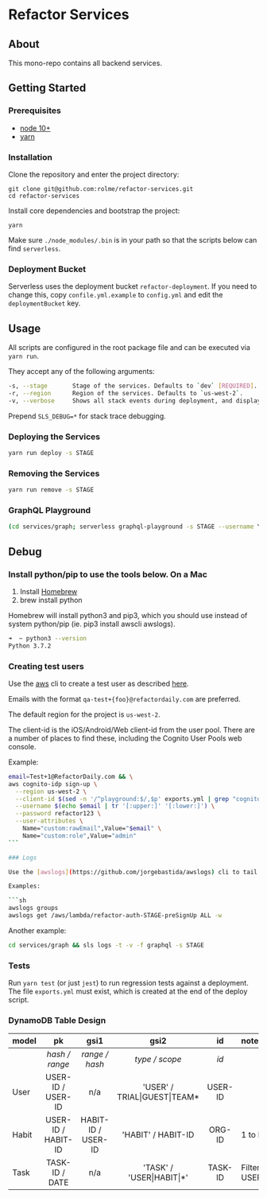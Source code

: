 # Refactor Services

## About

This mono-repo contains all backend services.

## Getting Started

### Prerequisites

- [node 10+](https://nodejs.org)
- [yarn](https://yarnpkg.com)

### Installation

Clone the repository and enter the project directory:

```
git clone git@github.com:rolme/refactor-services.git
cd refactor-services
```

Install core dependencies and bootstrap the project:

```
yarn
```

Make sure `./node_modules/.bin` is in your path so that the scripts below can find `serverless`.

### Deployment Bucket

Serverless uses the deployment bucket `refactor-deployment`. If you need to change this, copy `confile.yml.example` to `config.yml` and edit the `deploymentBucket` key.

## Usage

All scripts are configured in the root package file and can be executed via `yarn run`.

They accept any of the following arguments:

```sh
-s, --stage       Stage of the services. Defaults to `dev` [REQUIRED].
-r, --region      Region of the services. Defaults to `us-west-2`.
-v, --verbose     Shows all stack events during deployment, and display any Stack Output.
```

Prepend `SLS_DEBUG=*` for stack trace debugging.

### Deploying the Services

```sh
yarn run deploy -s STAGE
```

### Removing the Services

```sh
yarn run remove -s STAGE
```

### GraphQL Playground

```sh
(cd services/graph; serverless graphql-playground -s STAGE --username YOUR_USERNAME --password YOUR_PASSWORD)
```

## Debug

### Install python/pip to use the tools below. On a Mac

1. Install [Homebrew](https://brew.sh/)
2. brew install python

Homebrew will install python3 and pip3, which you should use instead of system python/pip (ie. pip3 install awscli awslogs).

```sh
➜  ~ python3 --version
Python 3.7.2
```

### Creating test users

Use the [aws](https://aws.amazon.com/cli/) cli to create a test user as described [here](https://serverless-stack.com/chapters/create-a-cognito-test-user.html).

Emails with the format `qa-test+{foo}@refactordaily.com` are preferred.

The default region for the project is `us-west-2`.

The client-id is the iOS/Android/Web client-id from the user pool. There are a number of places to find these, including the Cognito User Pools web console.

Example:

````sh
email=Test+1@RefactorDaily.com && \
aws cognito-idp sign-up \
  --region us-west-2 \
  --client-id $(sed -n '/^playground:$/,$p' exports.yml | grep "cognitoUserPoolClientId:" | head -1 | xargs | cut -d" " -f2) \
  --username $(echo $email | tr '[:upper:]' '[:lower:]') \
  --password refactor123 \
  --user-attributes \
    Name="custom:rawEmail",Value="$email" \
    Name="custom:role",Value="admin"
```

### Logs

Use the [awslogs](https://github.com/jorgebastida/awslogs) cli to tail CloudWatch logs groups.

Examples:

```sh
awslogs groups
awslogs get /aws/lambda/refactor-auth-STAGE-preSignUp ALL -w
````

Another example:

```sh
cd services/graph && sls logs -t -v -f graphql -s STAGE
```

### Tests

Run `yarn test` (or just `jest`) to run regression tests against a deployment. The file `exports.yml` must exist, which is created at the end of the deploy script.

### DynamoDB Table Design

| model |         pk         |        gsi1        |             gsi2              |   id    | notes                       |
| :---- | :----------------: | :----------------: | :---------------------------: | :-----: | :-------------------------- |
|       |   _hash / range_   |   _range / hash_   |        _type / scope_         |  _id_   |                             |
| User  | USER-ID / USER-ID  |        n/a         | 'USER' / TRIAL\|GUEST\|TEAM\* | USER-ID |                             |
| Habit | USER-ID / HABIT-ID | HABIT-ID / USER-ID |      'HABIT' / HABIT-ID       | ORG-ID  | 1 to Many                   |
| Task  |   TASK-ID / DATE   |        n/a         |  'TASK' / 'USER\|HABIT\|\*'   | TASK-ID | Filter by USER\|HABIT\|DATE |
